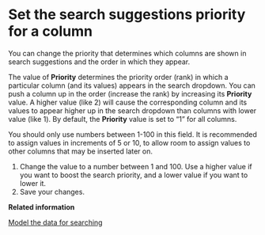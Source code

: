 # Set the search suggestions priority for a column

You can change the priority that determines which columns are shown in search suggestions and the order in which they appear.

The value of **Priority** determines the priority order \(rank\) in which a particular column \(and its values\) appears in the search dropdown. You can push a column up in the order \(increase the rank\) by increasing its **Priority** value. A higher value \(like 2\) will cause the corresponding column and its values to appear higher up in the search dropdown than columns with lower value \(like 1\). By default, the **Priority** value is set to “1” for all columns.

You should only use numbers between 1-100 in this field. It is recommended to assign values in increments of 5 or 10, to allow room to assign values to other columns that may be inserted later on.

1.   Change the value to a number between 1 and 100. Use a higher value if you want to boost the search priority, and a lower value if you want to lower it. 
2.   Save your changes. 

**Related information**  


[Model the data for searching](semantic_modeling.html#)

